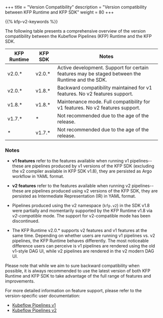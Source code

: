+++
title = "Version Compatibility"
description = "Version compatibility between KFP Runtime and KFP SDK"
weight = 80
+++

{{% kfp-v2-keywords %}}

The following table presents a comprehensive overview of the version compatibility between the Kubeflow Pipelines (KFP) Runtime and the KFP SDK.

| KFP Runtime | KFP SDK | Notes |
|---|---|---|
| v2.0.* | v2.0.* | Active development. Support for certain features may be staged between the Runtime and the SDK. |
| v2.0.* | v1.8.* | Backward compatibility maintained for v1 features. No v2 features support. |
| v1.8.* | v1.8.* | Maintenance mode. Full compatibility for v1 features. No v2 features support. |
| v1.7.* | * | Not recommended due to the age of the release. |
| * | v1.7.* | Not recommended due to the age of the release. |

### Notes

* **v1 features** refer to the features available when running v1 pipelines--these are pipelines produced by v1 versions of the KFP SDK (excluding the v2 compiler available in KFP SDK v1.8), they are persisted as Argo workflow in YAML format.

* **v2 features** refer to the features available when running v2 pipelines--these are pipelines produced using v2 versions of the KFP SDK, they are persisted as Intermediate Representation (IR) in YAML format.

* Pipelines produced using the v2 namespace (`kfp.v2`) in the SDK v1.8 were partially and momentarily supported by the KFP Runtime v1.8 via *v2-compatible* mode. The support for v2-compatible mode has been discontinued.

* The KFP Runtime v2.0.* supports v2 features and v1 features at the same time. Depending on whether users are running v1 pipelines vs. v2 pipelines, the KFP Runtime behaves differently. The most noticeable difference users can perceive is v1 pipelines are rendered using the old v1-style DAG UI, while v2 pipelines are rendered in the v2 modern DAG UI.

Please note that while we aim to sure backward compatibility when possible, it is always recommended to use the latest version of both KFP Runtime and KFP SDK to take advantage of the full range of features and improvements.

For more detailed information on feature support, please refer to the version-specific user documentation:

* [Kubeflow Pipelines v1][kfp-v1-doc]
* [Kubeflow Pipelines v2][kfp-v2-doc]

[kfp-v1-doc]: /docs/components/pipelines/v1
[kfp-v2-doc]: /docs/components/pipelines/v2
